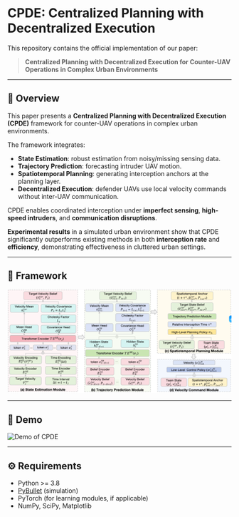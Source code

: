 # CPDE: Centralized Planning with Decentralized Execution

This repository contains the official implementation of our paper:

> **Centralized Planning with Decentralized Execution for Counter-UAV Operations in Complex Urban Environments**

---
## 📖 Overview
This paper presents a **Centralized Planning with Decentralized Execution (CPDE)** framework for counter-UAV operations in complex urban environments.  

The framework integrates:
- **State Estimation**: robust estimation from noisy/missing sensing data.  
- **Trajectory Prediction**: forecasting intruder UAV motion.  
- **Spatiotemporal Planning**: generating interception anchors at the planning layer.  
- **Decentralized Execution**: defender UAVs use local velocity commands without inter-UAV communication.  

CPDE enables coordinated interception under **imperfect sensing**, **high-speed intruders**, and **communication disruptions**.  

**Experimental results** in a simulated urban environment show that CPDE significantly outperforms existing methods in both **interception rate** and **efficiency**, demonstrating effectiveness in cluttered urban settings.

---
## 📐 Framework

![CPDE Framework](framework.png)

---
## 🎥 Demo

![Demo of CPDE](demo.gif)

---
## ⚙️ Requirements
- Python >= 3.8
- [PyBullet](https://pybullet.org/wordpress/) (simulation)
- PyTorch (for learning modules, if applicable)
- NumPy, SciPy, Matplotlib
